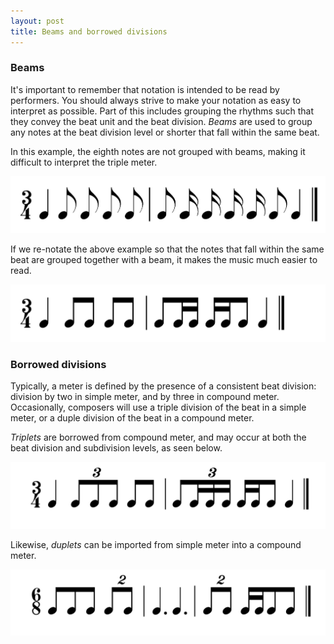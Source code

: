 ```yaml
---
layout: post
title: Beams and borrowed divisions
---
```


### Beams

It's important to remember that notation is intended to be read by performers. You should always strive to make your notation as easy to interpret as possible. Part of this includes grouping the rhythms such that they convey the beat unit and the beat division. _Beams_ are used to group any notes at the beat division level or shorter that fall within the same beat.

In this example, the eighth notes are not grouped with beams, making it difficult to interpret the triple meter.

<img src="Graphics/withoutbeams.png" alt="withoutbeams">

If we re-notate the above example so that the notes that fall within the same beat are grouped together with a beam, it makes the music much easier to read.

<img src="Graphics/beams.png" alt="beams">

### Borrowed divisions

Typically, a meter is defined by the presence of a consistent beat division: division by two in simple meter, and by three in compound meter. Occasionally, composers will use a triple division of the beat in a simple meter, or a duple division of the beat in a compound meter.

_Triplets_ are borrowed from compound meter, and may occur at both the beat division and subdivision levels, as seen below.

<img src ="Graphics/triplets.png" alt="triplets">

Likewise, _duplets_ can be imported from simple meter into a compound meter.

<img src="Graphics/duplets.png" alt="duplets">
